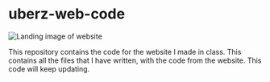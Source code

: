 # uberz-web-code

![Landing image of website](Users/veerrohitv/Desktop/image.png)

This repository contains the code for the website I made in class. This contains all the files that I have written, with the code from the website. This code will keep updating.
